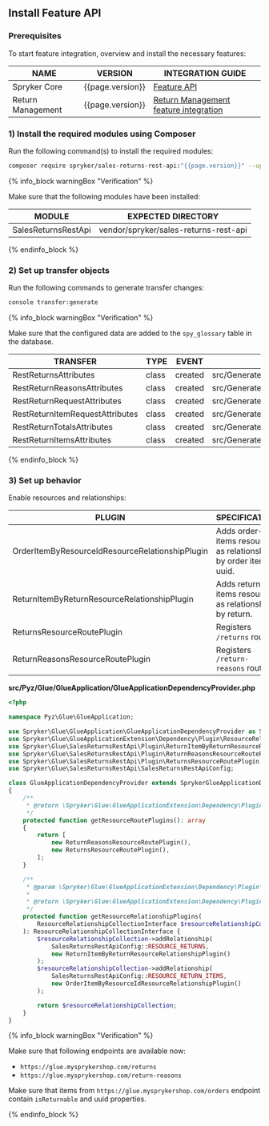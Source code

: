 

## Install Feature API

### Prerequisites

To start feature integration, overview and install the necessary features:

| NAME | VERSION | INTEGRATION GUIDE |
| --- | --- | --- |
| Spryker Core | {{page.version}} | [Feature API](/docs/scos/dev/feature-integration-guides/{{page.version}}/spryker-core-feature-integration.html) |
| Return Management | {{page.version}} | [Return Management feature integration](/docs/pbc/all/return-management/{{page.version}}/base-shop/install-and-upgrade/install-the-return-management-feature.html) |

### 1) Install the required modules using Composer

Run the following command(s) to install the required modules:

```bash
composer require spryker/sales-returns-rest-api:"{{page.version}}" --update-with-dependencies
```

{% info_block warningBox "Verification" %}

Make sure that the following modules have been installed:

| MODULE | EXPECTED DIRECTORY |
| --- | --- |
| SalesReturnsRestApi | vendor/spryker/sales-returns-rest-api |

{% endinfo_block %}

### 2) Set up transfer objects

Run the following commands to generate transfer changes:

```bash
console transfer:generate
```

{% info_block warningBox "Verification" %}

Make sure that the configured data are added to the `spy_glossary` table  in the database.

| TRANSFER | TYPE | EVENT | PATH |
| --- | --- | --- | --- |
| RestReturnsAttributes | class | created | src/Generated/Shared/Transfer/RestReturnsAttributesTransfer |
| RestReturnReasonsAttributes | class | created | src/Generated/Shared/Transfer/RestReturnReasonsAttributesTransfer |
| RestReturnRequestAttributes | class | created | src/Generated/Shared/Transfer/RestReturnRequestAttributesTransfer |
| RestReturnItemRequestAttributes | class | created | src/Generated/Shared/Transfer/RestReturnItemRequestAttributesTransfer |
| RestReturnTotalsAttributes | class | created | src/Generated/Shared/Transfer/RestReturnTotalsAttributesTransfer |
| RestReturnItemsAttributes | class | created | src/Generated/Shared/Transfer/RestReturnItemsAttributesTransfer |

{% endinfo_block %}

### 3) Set up behavior

Enable resources and relationships:

| PLUGIN | SPECIFICATION | PREREQUISITES | NAMESPACE |
| --- | --- | --- | --- |
| OrderItemByResourceIdResourceRelationshipPlugin | Adds order-items resource as relationship by order item uuid. | None | Spryker\Glue\OrdersRestApi\Plugin |
| ReturnItemByReturnResourceRelationshipPlugin | Adds return-items resource as relationship by return. | None | `Spryker\Glue\SalesReturnsRestApi\Plugin |
| ReturnsResourceRoutePlugin | Registers `/returns` route. | None | Spryker\Glue\SalesReturnsRestApi\Plugin |
| ReturnReasonsResourceRoutePlugin | Registers `/return-reasons` route. | None | Spryker\Glue\SalesReturnsRestApi\Plugin |

**src/Pyz/Glue/GlueApplication/GlueApplicationDependencyProvider.php**

```php
<?php

namespace Pyz\Glue\GlueApplication;

use Spryker\Glue\GlueApplication\GlueApplicationDependencyProvider as SprykerGlueApplicationDependencyProvider;
use Spryker\Glue\GlueApplicationExtension\Dependency\Plugin\ResourceRelationshipCollectionInterface;
use Spryker\Glue\SalesReturnsRestApi\Plugin\ReturnItemByReturnResourceRelationshipPlugin;
use Spryker\Glue\SalesReturnsRestApi\Plugin\ReturnReasonsResourceRoutePlugin;
use Spryker\Glue\SalesReturnsRestApi\Plugin\ReturnsResourceRoutePlugin;
use Spryker\Glue\SalesReturnsRestApi\SalesReturnsRestApiConfig;

class GlueApplicationDependencyProvider extends SprykerGlueApplicationDependencyProvider
{
    /**
     * @return \Spryker\Glue\GlueApplicationExtension\Dependency\Plugin\ResourceRoutePluginInterface[]
     */
    protected function getResourceRoutePlugins(): array
    {
        return [
            new ReturnReasonsResourceRoutePlugin(),
            new ReturnsResourceRoutePlugin(),
        ];
    }

    /**
     * @param \Spryker\Glue\GlueApplicationExtension\Dependency\Plugin\ResourceRelationshipCollectionInterface $resourceRelationshipCollection
     *
     * @return \Spryker\Glue\GlueApplicationExtension\Dependency\Plugin\ResourceRelationshipCollectionInterface
     */
    protected function getResourceRelationshipPlugins(
        ResourceRelationshipCollectionInterface $resourceRelationshipCollection
    ): ResourceRelationshipCollectionInterface {
        $resourceRelationshipCollection->addRelationship(
            SalesReturnsRestApiConfig::RESOURCE_RETURNS,
            new ReturnItemByReturnResourceRelationshipPlugin()
        );
        $resourceRelationshipCollection->addRelationship(
            SalesReturnsRestApiConfig::RESOURCE_RETURN_ITEMS,
            new OrderItemByResourceIdResourceRelationshipPlugin()
        );

        return $resourceRelationshipCollection;
    }
}
```

{% info_block warningBox "Verification" %}

Make sure that following endpoints are available now:

- `https://glue.mysprykershop.com/returns`
- `https://glue.mysprykershop.com/return-reasons`

Make sure that items from `https://glue.mysprykershop.com/orders` endpoint contain `isReturnable` and uuid properties.

{% endinfo_block %}
